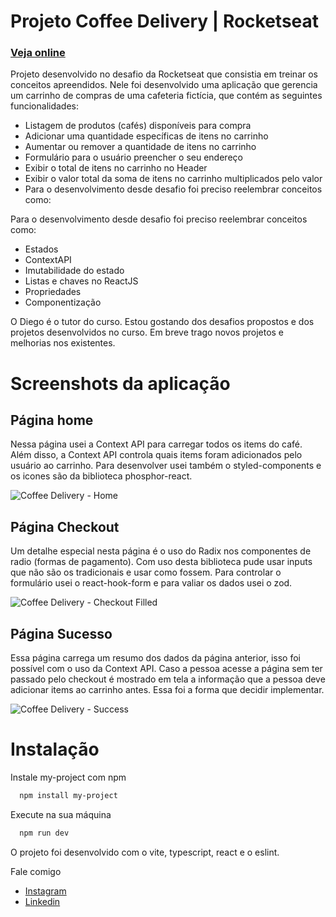 # Projeto Coffee Delivery | Rocketseat

### [Veja online](https://coffee-delivery-mocha.vercel.app/)

Projeto desenvolvido no desafio da Rocketseat que consistia em treinar os conceitos apreendidos. Nele foi desenvolvido uma aplicação que gerencia um carrinho de 
compras de uma cafeteria fictícia, que contém as seguintes funcionalidades:

- Listagem de produtos (cafés) disponíveis para compra
- Adicionar uma quantidade específicas de itens no carrinho
- Aumentar ou remover a quantidade de itens no carrinho
- Formulário para o usuário preencher o seu endereço
- Exibir o total de itens no carrinho no Header
- Exibir o valor total da soma de itens no carrinho multiplicados pelo valor
- Para o desenvolvimento desde desafio foi preciso reelembrar conceitos como:

Para o desenvolvimento desde desafio foi preciso reelembrar conceitos como:
- Estados
- ContextAPI
- Imutabilidade do estado
- Listas e chaves no ReactJS
- Propriedades
- Componentização

O Diego é o tutor do curso. Estou gostando dos desafios propostos e dos projetos desenvolvidos no curso. Em breve trago novos projetos e melhorias nos existentes.

# Screenshots da aplicação

## Página home

Nessa página usei a Context API para carregar todos os items do café. Além disso, a Context API controla quais items foram adicionados pelo usuário ao carrinho. Para 
desenvolver usei também o styled-components e os icones são da biblioteca phosphor-react.

![Coffee Delivery - Home](https://user-images.githubusercontent.com/32863365/230876993-759af8a3-40c5-446d-ac69-560d9c70891a.png)

## Página Checkout

Um detalhe especial nesta página é o uso do Radix nos componentes de radio (formas de pagamento). Com uso desta biblioteca pude usar inputs que não são os tradicionais e usar como 
fossem. Para controlar o formulário usei o react-hook-form e para valiar os dados usei o zod.

![Coffee Delivery - Checkout Filled](https://user-images.githubusercontent.com/32863365/230877454-485a8cc8-f621-485a-b585-b8e1c363ab33.png)

## Página Sucesso

Essa página carrega um resumo dos dados da página anterior, isso foi possível com o uso da Context API. Caso a pessoa acesse a página sem ter passado pelo checkout é mostrado em tela a informação 
que a pessoa deve adicionar items ao carrinho antes. Essa foi a forma que decidir implementar.

![Coffee Delivery - Success](https://user-images.githubusercontent.com/32863365/230877577-ae3c6ad7-302a-4b73-810a-ae877ba69721.png)

# Instalação

Instale my-project com npm

```bash
  npm install my-project
```

Execute na sua máquina

```bash
  npm run dev
```

O projeto foi desenvolvido com o vite, typescript, react e o eslint.

Fale comigo
- [Instagram](https://www.instagram.com/gilsondagama)
- [Linkedin](https://www.linkedin.com/in/gilsondagama/)